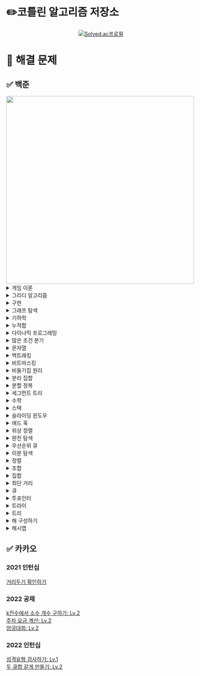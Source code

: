 # ✏️코틀린 알고리즘 저장소
[<div align=center>![Solved.ac프로필](http://mazassumnida.wtf/api/v2/generate_badge?boj=emforhs246)](https://solved.ac/emforhs246)</div>


# 📖 해결 문제
## ✅ 백준
<img src="https://user-images.githubusercontent.com/39405316/194695477-aab47732-394f-458b-8c72-ad444d094a29.png" width=500>

<details>
<summary>게임 이론</summary>
<div markdown="1">

[9659 돌 게임 5: 실버3](https://www.acmicpc.net/problem/9659)  

</div>
</details>

<details>
<summary>그리디 알고리즘</summary>
<div markdown="1">

[1041 주사위: 골드5](https://www.acmicpc.net/problem/1041)  
[1092 배: 골드5](https://www.acmicpc.net/problem/1092)  
[1135 뉴스 전하기: 골드2](https://www.acmicpc.net/problem/1135)  
[1263 시간 관리: 골드5](https://www.acmicpc.net/problem/1263)  
[1339 단어 수학: 골드4](https://www.acmicpc.net/problem/1339)  
[1448 삼각형 만들기: 실버3](https://www.acmicpc.net/problem/1448)  
[1455 뒤집기 II: 실버1](https://www.acmicpc.net/problem/1455)  
[1461 도서관: 골드5](https://www.acmicpc.net/problem/1461)  
[1541 잃어버린 괄호: 실버2](https://www.acmicpc.net/problem/1541)  
[1744 수 묶기: 골드4](https://www.acmicpc.net/problem/1744)  
[1783 병든나이트: 실버3](https://www.acmicpc.net/problem/1783)  
[1900 레슬러: 실버2](https://www.acmicpc.net/problem/1900)  
[1911 흙길 보수하기: 골드5](https://www.acmicpc.net/problem/1911)  
[1946 신입 사원: 실버1](https://www.acmicpc.net/problem/1946)  
[2140 지뢰찾기: 골드4](https://www.acmicpc.net/problem/2140)  
[2141 우체국: 골드4](https://www.acmicpc.net/problem/2141)  
[2212 센서: 골드5](https://www.acmicpc.net/problem/2212)  
[2232 지뢰: 실버2](https://www.acmicpc.net/problem/2232)  
[2258 정육점: 골드4](https://www.acmicpc.net/problem/2258)  
[2262 토너먼트 만들기: 골드4](https://www.acmicpc.net/problem/2262)  
[2374 같은 수 만들기: 골드4](https://www.acmicpc.net/problem/2374)  
[2405 세 수, 두 M: 골드4](https://www.acmicpc.net/problem/2405)  
[2697 다음수 구하기: 실버2](https://www.acmicpc.net/problem/2697)  
[2831 댄스 파티: 골드4](https://www.acmicpc.net/problem/2831)  
[2872 우리집엔 도서관이 있어: 실버2](https://www.acmicpc.net/problem/2872)  
[2885 초콜릿 식사: 실버2](https://www.acmicpc.net/problem/2885)  
[3088 화분 부수기: 실버3](https://www.acmicpc.net/problem/3088)  
[3216 다운로드: 실버2](https://www.acmicpc.net/problem/3216)  
[4055 파티가 좋아 파티가 좋아: 골드5](https://www.acmicpc.net/problem/4055)  
[5002 도어맨: 실버2](https://www.acmicpc.net/problem/5002)  
[5545 최고의 피자: 실버3](https://www.acmicpc.net/problem/5545)  
[5911 선물: 실버3](https://www.acmicpc.net/problem/5911)  
[10330 비트 문자열 재배열하기: 골드5](https://www.acmicpc.net/problem/10330)  
[11501 주식: 실버2](https://www.acmicpc.net/problem/11501)  
[11509 풍선 맞추기: 골드5](https://www.acmicpc.net/problem/11509)  
[11918 정전: 골드4](https://www.acmicpc.net/problem/11918)  
[12845 모두의 마블: 실버3](https://www.acmicpc.net/problem/12845)  
[12931 두 배 더하기: 골드5](https://www.acmicpc.net/problem/12931)  
[12934 턴 게임: 골드5](https://www.acmicpc.net/problem/12934)  
[12970 AB: 골드4](https://www.acmicpc.net/problem/12970)  
[14247 나무 자르기: 실버2 ⚠️](https://www.acmicpc.net/problem/14247)  
[15553 난로: 골드5](https://www.acmicpc.net/problem/15553)  
[15729 방탈출: 실버2](https://www.acmicpc.net/problem/15729)  
[15889 호 안에 수류탄이야!!: 실버3](https://www.acmicpc.net/problem/15889)  
[15904 UCPC는 무엇의 약자일까?](https://www.acmicpc.net/problem/15904)
[16206 롤케이크: 실버1](https://www.acmicpc.net/problem/16206)  
[16678 모독: 골드5](https://www.acmicpc.net/problem/16678)  
[17262 팬덤이 넘쳐흘러: 실버4](https://www.acmicpc.net/problem/17262)  
[17451 평행 우주: 실버3](https://www.acmicpc.net/problem/17451)  
[17828 문자열 화폐: 골드5](https://www.acmicpc.net/problem/17828)  
[19582 200년간 폐관수련했더니 PS 최강자가 된 건에 대하여: 골드3](https://www.acmicpc.net/problem/19582)  
[20300 서강근육맨: 실버3](https://www.acmicpc.net/problem/20300)  
[20310 타노스: 실버3](https://www.acmicpc.net/problem/20310)  
[20311 화학 실험: 골드5](https://www.acmicpc.net/problem/20311)  
[20365 블로그2: 실버3](https://www.acmicpc.net/problem/20365)  
[20928 걷는 건 귀찮아: 골드4](https://www.acmicpc.net/problem/20928)  
[21600 계단: 실버1](https://www.acmicpc.net/problem/21600)  
[22981 휴먼 파이프라인: 골드5](https://www.acmicpc.net/problem/22981)  
[23254 나는 기말고사형 인간이야: 골드5](https://www.acmicpc.net/problem/23254)  
[23322 초콜릿 뺏어 먹기: 실버2](https://www.acmicpc.net/problem/23322)  
[23559 밥: 골드5](https://www.acmicpc.net/problem/23559)  
[23758 중앙값 제거: 실버1](https://www.acmicpc.net/problem/23758)  
[24023 아기 홍윤: 골드5](https://www.acmicpc.net/problem/24023)  
[24524 아름다운 문자열: 골드5](https://www.acmicpc.net/problem/24524)  
[24938 키트 분배하기: 실버2](https://www.acmicpc.net/problem/24938)  
[25045 비즈마켓: 실버3](https://www.acmicpc.net/problem/25045)  
[25381 ABBC: 골드4](https://www.acmicpc.net/problem/25381)  
[25632 소수 부르기 게임: 실버3](https://www.acmicpc.net/problem/25632)  
[25945 컨테이너 재배치: 실버3](https://www.acmicpc.net/problem/25945)  
[26075 곰곰아 선 넘지마: 골드4](https://www.acmicpc.net/problem/26075)  
[26215 눈 치우기: 실버3](https://www.acmicpc.net/problem/26215)  
[26648 물정수열: 실버1](https://www.acmicpc.net/problem/26648)  
[27277 장기자랑: 실버1](https://www.acmicpc.net/problem/27277)  
[27446 랩실에서 잘 자요: 실버3](https://www.acmicpc.net/problem/27446)  
[27740 시프트 연산: 골드4](https://www.acmicpc.net/problem/27740)  
[28015 영역 색칠: 실버2](https://www.acmicpc.net/problem/28015)  
[28324 스케이트 연습: 실버4](https://www.acmicpc.net/problem/28324)  
[30646 최대 합 순서쌍의 개수: 골드5](https://www.acmicpc.net/problem/30646)  
[30701 돌아온 똥게임: 실버3](https://www.acmicpc.net/problem/30701)  
[30825 건공펀치 등차수열: 실버1](https://www.acmicpc.net/problem/30825)  
[31235 올라올라: 골드4](https://www.acmicpc.net/problem/31235)  
[31589 포도주 시음: 실버3](https://www.acmicpc.net/problem/31589)  
[31673 특별한 학생회장 교체: 실버3](https://www.acmicpc.net/problem/31673)  
[32186 역시 내 이세계 수열은 잘못됐다: 실버3](https://www.acmicpc.net/problem/32186)  

</div>
</details>

<details>
<summary>구현</summary>
<div markdown="1">

[1091 카드 섞기: 골드4](https://www.acmicpc.net/problem/1091)  
[1138 한 줄로 서기: 실버2](https://www.acmicpc.net/problem/1138)  
[1148 단어 만들기: 골드5](https://www.acmicpc.net/problem/1148)  
[1411 비슷한 단어: 실버2](https://www.acmicpc.net/problem/1411)  
[1972 놀라운 문자열: 실버3](https://www.acmicpc.net/problem/1972)  
[2115 갤러리: 골드5](https://www.acmicpc.net/problem/2115)  
[2371 파일 구별하기: 실버3](https://www.acmicpc.net/problem/2371)  
[2573 빙산: 골드4](https://www.acmicpc.net/problem/2573)  
[2638 치즈: 골드3](https://www.acmicpc.net/problem/2638)  
[2811 상범이의 우울: 실버3](https://www.acmicpc.net/problem/2811)  
[3098 소셜네트워크: 실버1](https://www.acmicpc.net/problem/3098)  
[3961 터치스크린 키보드: 실버2](https://www.acmicpc.net/problem/3961)  
[4179 불!: 골드4](https://www.acmicpc.net/problem/4179)  
[4881 자리수의 제곱: 실버4](https://www.acmicpc.net/problem/4881)  
[4929 수열 걷기: 실버2](https://www.acmicpc.net/problem/4929)  
[5212 지구 온난화: 실버2](https://www.acmicpc.net/problem/5212)  
[11637 인기 투표: 실버5](https://www.acmicpc.net/problem/11637)  
[13022 늑대와 올바른 단어: 실버2](https://www.acmicpc.net/problem/13022)  
[13335 트럭: 실버1](https://www.acmicpc.net/problem/13335)  
[14503 로봇 청소기: 골드5](https://www.acmicpc.net/problem/14503)  
[15683 감시: 골드4](https://www.acmicpc.net/problem/15683)  
[16569 화산쇄설류: 골드4](https://www.acmicpc.net/problem/16569)  
[16926 배열 돌리기 1: 실버1](https://www.acmicpc.net/problem/16926)  
[17140 이차원 배열과 연산: 골드4](https://www.acmicpc.net/problem/17140)  
[17144 미세먼지 안녕!: 골드4](https://www.acmicpc.net/problem/17144)  
[17479 정식당: 실버3](https://www.acmicpc.net/problem/17479)  
[20006 랭킹전 대기열: 실버2](https://www.acmicpc.net/problem/20006)  
[20056 마법사 상어와 파이어볼: 골드4](https://www.acmicpc.net/problem/20056)  
[20165 인내의 도미노 장인 호석: 골드5](https://www.acmicpc.net/problem/20165)  
[20207 달력: 골드5](https://www.acmicpc.net/problem/20207)  
[21608 상어 초등학교: 골드5](https://www.acmicpc.net/problem/21608)  
[22858 원상 복구 (small): 실버3](https://www.acmicpc.net/problem/22858)  
[26597 이 사람 왜 이렇게 1122를 좋아함?: 실버2](https://www.acmicpc.net/problem/26597)  
[28298 더 흔한 타일 색칠 문제: 실버3](https://www.acmicpc.net/problem/28298)  
[29714 브실이의 구슬 아이스크림: 실버2](https://www.acmicpc.net/problem/29714)  
[30023 전구 상태 바꾸기: 골드5](https://www.acmicpc.net/problem/30023)  
[31747 점호: 실버4](https://www.acmicpc.net/problem/31747)  
[31869 선배님 밥 사주세요!: 실버3](https://www.acmicpc.net/problem/31869)  

</div>
</details>

<details>
<summary>그래프 탐색</summary>
<div markdown="1">

[1012 유기농 배추: 실버2](https://www.acmicpc.net/problem/1012)  
[1240 노드사이의 거리: 골드5](https://www.acmicpc.net/problem/1240)  
[1245 농장 관리: 골드5](https://www.acmicpc.net/problem/1245)  
[1261 알고스팟: 골드4](https://www.acmicpc.net/problem/1261)  
[1325 효율적인 해킹: 실버1](https://www.acmicpc.net/problem/1325)  
[1326 폴짝폴짝: 실버2](https://www.acmicpc.net/problem/1326)  
[1430 공격: 골드4](https://www.acmicpc.net/problem/1430)  
[1600 말이 되고픈 연숭이: 골드3](https://www.acmicpc.net/problem/1600)  
[1686 복날: 골드4](https://www.acmicpc.net/problem/1686)  
[1726 로봇: 골드3](https://www.acmicpc.net/problem/1726)  
[1953 팀배분: 골드4](https://www.acmicpc.net/problem/1953)  
[1967 트리의 지름: 골드4](https://www.acmicpc.net/problem/1967)  
[1987 알파벳: 골드4(DFS)](https://www.acmicpc.net/problem/1987)  
[2206 벽 부수고 이동하기: 골드3](https://www.acmicpc.net/problem/2206)  
[2251 물통: 골드5](https://www.acmicpc.net/problem/2251)  
[2253 점프: 골드4](https://www.acmicpc.net/problem/2253)  
[2310 어드벤처 게임: 골드4](https://www.acmicpc.net/problem/2310)  
[2412 암벽 등반: 골드4](https://www.acmicpc.net/problem/2412)  
[2458 키 순서: 골드4](https://www.acmicpc.net/problem/2458)  
[2665 미로만들기: 골드4](https://www.acmicpc.net/problem/2665)  
[2668 숫자고르기: 골드5](https://www.acmicpc.net/problem/2668)  
[3055 탈출: 골드4](https://www.acmicpc.net/problem/3055)  
[3182 한동이는 공부가 하기 싫어!: 실버3](https://www.acmicpc.net/problem/3182)  
[4963 섬의 개수: 실버2](https://www.acmicpc.net/problem/4963)  
[5107 마니또: 실버1](https://www.acmicpc.net/problem/5107)  
[6087 레이저 통신: 골드3](https://www.acmicpc.net/problem/6087)  
[6118 숨바꼭질: 실버1](https://www.acmicpc.net/problem/6118)  
[6146 신아를 만나러: 실버1](https://www.acmicpc.net/problem/6146)  
[6593 상범 빌딩: 골드5](https://www.acmicpc.net/problem/6593)  
[7576 토마토: 골드5](https://www.acmicpc.net/problem/7576)  
[9466 텀 프로젝트: 골드3](https://www.acmicpc.net/problem/9466)  
[10026 적록색약: 골드5](https://www.acmicpc.net/problem/10026)  
[11266 단절점: 플래티넘4](https://www.acmicpc.net/problem/11266)  
[11400 단절선: 플래티넘4](https://www.acmicpc.net/problem/11400)  
[12784 인하니카 공화국: 골드3](https://www.acmicpc.net/problem/12784)  
[12887 경로 게임: 골드5](https://www.acmicpc.net/problem/12887)  
[13903 출근: 실버1]( https://www.acmicpc.net/problem/13903)  
[13913 숨바꼭질 4: 골드4](https://www.acmicpc.net/problem/13913)  
[14217 그래프 탐색: 골드5](https://www.acmicpc.net/problem/14217)  
[14218 그래프 탐색2: 실버1](https://www.acmicpc.net/problem/14218)  
[14226 이모티콘: 골드4](https://www.acmicpc.net/problem/14226)  
[14267 회사 문화 1: 골드4](https://www.acmicpc.net/problem/14267)  
[14395 4연산: 골드5](https://www.acmicpc.net/problem/14395)  
[14550 마리오 파티: 골드5](https://www.acmicpc.net/problem/14550)  
[14940 쉬운 최단거리: 실버1](https://www.acmicpc.net/problem/14940)  
[15558 점프 게임: 골드5](https://www.acmicpc.net/problem/15558)  
[16509 장군: 골드5](https://www.acmicpc.net/problem/16509)  
[16197 두 동전: 골드4](https://www.acmicpc.net/problem/16197)  
[16397 탈출: 골드4](https://www.acmicpc.net/problem/16397)  
[16469 소년 점프: 골드4](https://www.acmicpc.net/problem/16469)  
[16568 엔비스카의 영혼: 실버1](https://www.acmicpc.net/problem/16568)  
[16928 뱀과 사다리 게임: 골드5](https://www.acmicpc.net/problem/16928)  
[17129 윌리암슨수액빨이딱따구리가 정보섬에 올라온 이유: 실버1](https://www.acmicpc.net/problem/17129)  
[17141 연구소 2: 골드4](https://www.acmicpc.net/problem/17141)  
[17204 죽음의 게임: 실버3](https://www.acmicpc.net/problem/17204)  
[17391 무한부스터: 실버1](https://www.acmicpc.net/problem/17391)  
[17836 공주님을 구해라!: 골드5](https://www.acmicpc.net/problem/17836)  
[18232 텔레포트 정거장: 실버2](https://www.acmicpc.net/problem/18232)  
[19538 루머: 골드4](https://www.acmicpc.net/problem/19538)  
[19952 인성 문제 있어??: 골드4](https://www.acmicpc.net/problem/19952)  
[20168 골목 대장 호석 - 기능성: 골드5](https://www.acmicpc.net/problem/20168)  
[21316 스피카: 실버3](https://www.acmicpc.net/problem/21316)  
[21735 눈덩이 굴리기: 실버3](https://www.acmicpc.net/problem/21735)  
[21937 작업: 실버1](https://www.acmicpc.net/problem/21937)  
[22353 항체 인식: 골드5](https://www.acmicpc.net/problem/22352)  
[23085 판치기: 골드4](https://www.acmicpc.net/problem/23085)  
[23835 어떤 우유의 배달목록 (Easy): 골드4](https://www.acmicpc.net/problem/23835)  
[24446 알고리즘 수업 - 너비 우선 탐색 3](https://www.acmicpc.net/problem/24446)  
[24447 알고리즘 수업 - 너비 우선 탐색 4](https://www.acmicpc.net/problem/24447)  
[24463 미로: 골드4](https://www.acmicpc.net/problem/24463)  
[24481 알고리즘 수업 - 깊이 우선 탐색 3](https://www.acmicpc.net/problem/24481)  
[24482 알고리즘 수업 - 깊이 우선 탐색 4](https://www.acmicpc.net/problem/24482)  
[24483 알고리즘 수업 - 깊이 우선 탐색 5](https://www.acmicpc.net/problem/24483)  
[25416 빠른 숫자 탐색: 실버2](https://www.acmicpc.net/problem/25416)  
[25512 트리를 간단하게 색칠하는 최소 비용: 실버1](https://www.acmicpc.net/problem/25512)  
[25513 빠른 오름차순 숫자  탐색: 골드5](https://www.acmicpc.net/problem/25513)  
[25601 자바의 형변환: 실버1](https://www.acmicpc.net/problem/25601)  
[27211 도넛 행성: 골드5](https://www.acmicpc.net/problem/27211)  
[27737 버섯 농장: 실버1](https://www.acmicpc.net/problem/27737)  
[27971 강아지는 많을수록 좋다: 실버1](https://www.acmicpc.net/problem/27971)  
[28256 초콜릿 보관함: 실버2](https://www.acmicpc.net/problem/28256)  
[28423 게임: 골드4](https://www.acmicpc.net/problem/28423)  
[31575 도시와 비트코인: 실버3](https://www.acmicpc.net/problem/31575)  

</div>
</details>

<details>
<summary>기하학</summary>
<div markdown="1">

[1027 고층 건물: 골드4](https://www.acmicpc.net/problem/1027)  
[1709 타일 위의 원: 실버2](https://www.acmicpc.net/problem/1709)  
[3495 아스키 도형: 실버1](https://www.acmicpc.net/problem/3495)  
[15916 가희는 그래플러야!!: 실버1](https://www.acmicpc.net/problem/15916)  
[17371 이사: 골드1](https://www.acmicpc.net/problem/17371)  
[17843 시계: 실버5](https://www.acmicpc.net/problem/17843)  

</div>
</details>

<details>
<summary>누적합</summary>
<div markdown="1">

[2015 수들의 합 4: 골드4](https://www.acmicpc.net/problem/2015)  
[2313 보석 구매하기: 골드5](https://www.acmicpc.net/problem/2313)  
[5874 소를 찾아라: 실버3](https://www.acmicpc.net/problem/5874)  
[6884 소수 부분 수열: 실버2](https://www.acmicpc.net/problem/6884)  
[7348 테이블 옮기기: 실버2](https://www.acmicpc.net/problem/7348)  
[10025 게으른 백곰: 실버3](https://www.acmicpc.net/problem/10025)  
[12841 정보대 등산: 실버2](https://www.acmicpc.net/problem/12841)  
[12847 꿀 아르바이트: 실버3](https://www.acmicpc.net/problem/12847)  
[14465 소가 길을 건너간 이유 5: 실버2](https://www.acmicpc.net/problem/14465)  
[17390 이건 꼭 풀어야 해!: 실버3](https://www.acmicpc.net/problem/17390)  
[18866 젊은 날의 생이여: 골드4](https://www.acmicpc.net/problem/18866)  
[19951 태상이의 훈련소 생활: 골드5](https://www.acmicpc.net/problem/19951)  
[20002 사과나무: 골드5](https://www.acmicpc.net/problem/20002)  
[20159 동작 그만. 밑장 빼기냐?: 골드4](https://www.acmicpc.net/problem/20159)  
[20438 출석체크: 실버2](https://www.acmicpc.net/problem/20438)  
[21758 꿀 따기: 골드5](https://www.acmicpc.net/problem/21758)  
[25682 체스판 다시 칠하기: 골드5](https://www.acmicpc.net/problem/25682)  
[25708 만남의 광장: 실버1](https://www.acmicpc.net/problem/25708)  
[25947 선물할인: 실버1](https://www.acmicpc.net/problem/25947)  
[27210 신을 모시는 사당: 골드5](https://www.acmicpc.net/problem/27210)  
[27496 발머의 피크 이론: 실버3](https://www.acmicpc.net/problem/27496)  
[28070 유니의 편지 쓰기: 골드5](https://www.acmicpc.net/problem/28070)  
[28449 누가 이길까: 골드5](https://www.acmicpc.net/problem/28449)  
[29718 줄줄이 박수: 실버3](https://www.acmicpc.net/problem/29718)  
[32173 새치기: 실버3](https://www.acmicpc.net/problem/32173)  

</div>
</details>

<details>
<summary>다이나믹 프로그래밍</summary>
<div markdown="1">

[1106 호텔: 골드5](https://www.acmicpc.net/problem/1106)  
[1229 육각수: 골드4](https://www.acmicpc.net/problem/1229)  
[1309 동물원: 실버1](https://www.acmicpc.net/problem/1309)  
[1344 축구: 골드4](https://www.acmicpc.net/problem/1344)  
[1495 기타리스트: 실버1](https://www.acmicpc.net/problem/1495)  
[1535 안녕: 실버2](https://www.acmicpc.net/problem/1535)  
[1577 도로의 개수: 골드5](https://www.acmicpc.net/problem/1577)  
[1633 최고의 팀 만들기: 골드4](https://www.acmicpc.net/problem/1633)  
[1679 숫자놀이: 실버1](https://www.acmicpc.net/problem/1679)  
[1699 제곱수의 합: 실버2](https://www.acmicpc.net/problem/1699)
[1720 타일 코드: 골드4](https://www.acmicpc.net/problem/1720)  
[1757 달려달려: 골드4](https://www.acmicpc.net/problem/1757)  
[1788 피보나치 수의 확장: 실버3](https://www.acmicpc.net/problem/1788)  
[1793 타일링: 실버2](https://www.acmicpc.net/problem/1793)  
[1796 신기한 키보드: 골드4](https://www.acmicpc.net/problem/1796)  
[1965 상자넣기: 실버2](https://www.acmicpc.net/problem/1965)  
[2096 내려가기: 골드5](https://www.acmicpc.net/problem/2096)  
[2294 동전 2: 골드5](https://www.acmicpc.net/problem/2294)  
[2302 극장 좌석: 실버1](https://www.acmicpc.net/problem/2302)  
[2411 아이템 먹기: 골드4](https://www.acmicpc.net/problem/2411)  
[2418 단어 격자: 골드5](https://www.acmicpc.net/problem/2418)  
[2533 사회망 서비스(SNS): 골드3](https://www.acmicpc.net/problem/2533)  
[2629 양팔저울: 골드3](https://www.acmicpc.net/problem/2629)  
[2705 팰린드롬 파티션: 실버1](https://www.acmicpc.net/problem/2705)  
[2876 그래픽스 퀴즈: 실버3](https://www.acmicpc.net/problem/2876)  
[3099 도트 매트릭스 프린터: 골드4](https://www.acmicpc.net/problem/3099)  
[4095 최대 정사각형: 골드4](https://www.acmicpc.net/problem/4095)  
[5546 파스타: 골드4](https://www.acmicpc.net/problem/5546)  
[5557 1학년: 골드5](https://www.acmicpc.net/problem/5557)  
[7570 줄 세우기: 골드2](https://www.acmicpc.net/problem/7570)  
[7579 앱: 골드3](https://www.acmicpc.net/problem/7579)  
[9184 신나는 함수 실행: 실버2](https://www.acmicpc.net/problem/9184)  
[9461 파도반 수열: 실버3](https://www.acmicpc.net/problem/9461)  
[9625 BABBA: 실버5](https://www.acmicpc.net/problem/9625)  
[9764 서로 다른 자연수의 합: 골드5](https://www.acmicpc.net/problem/9764)  
[10571 다이아몬드: 실버1](https://www.acmicpc.net/problem/10571)  
[11568 민균이의 계략: 실버2](https://www.acmicpc.net/problem/11568)  
[11909 배열 탈출: 골드5](https://www.acmicpc.net/problem/11909)  
[11985 오렌지 출하: 골드4](https://www.acmicpc.net/problem/11985)  
[12852 1로 만들기 2: 실버1](https://www.acmicpc.net/problem/12852)  
[13302 리조트: 골드4](https://www.acmicpc.net/problem/13302)  
[13910 개업: 골드5](https://www.acmicpc.net/problem/13910)  
[14231 박스 포장: 실버2](https://www.acmicpc.net/problem/14231)  
[14585 사수빈탕: 실버1](https://www.acmicpc.net/problem/14585)  
[14863 서울에서 경산까지: 골드4](https://www.acmicpc.net/problem/14863)  
[14925 목장 건설하기: 골드4](https://www.acmicpc.net/problem/14925)  
[14945 불장난: 골드4](https://www.acmicpc.net/problem/14945)  
[15486 퇴사 2: 골드5](https://www.acmicpc.net/problem/15486)  
[15645 내려가기 2: 실버1](https://www.acmicpc.net/problem/15645)  
[15988 1, 2, 3 더하기 3: 실버2](https://www.acmicpc.net/problem/15988)  
[15990 1, 2, 3 더하기 5: 실버2](https://www.acmicpc.net/problem/15990)  
[15996 군계일학: 실버1](https://www.acmicpc.net/problem/15966)  
[16194 카드 구매하기 2: 실버1](https://www.acmicpc.net/problem/16194)  
[17070 파이프 옮기기 1: 골드5](https://www.acmicpc.net/problem/17070)  
[17175 피보나치는 지겨웡~: 실버3](https://www.acmicpc.net/problem/17175)  
[17218 비밀번호 만들기: 골드5](https://www.acmicpc.net/problem/17218)  
[17243 Almost-K Increasing Subsequence: 골드5](https://www.acmicpc.net/problem/17243)  
[17291 새끼치기: 실버2](https://www.acmicpc.net/problem/17291)  
[17351 3루수는 몰라: 골드4](https://www.acmicpc.net/problem/17351)  
[17485 진우의 달 여행(Large): 골드5](https://www.acmicpc.net/problem/17485)  
[17498 폴짝 게임: 골드5](https://www.acmicpc.net/problem/17498)  
[19621 회의실 배정 2: 실버2](https://www.acmicpc.net/problem/19621)  
[19622 회의실 배정 3: 실버2](https://www.acmicpc.net/problem/19622)  
[20162 간식 파티: 실버2](https://www.acmicpc.net/problem/20162)  
[20167 꿈틀꿈틀 호석 애벌레 - 기능성: 골드5](https://www.acmicpc.net/problem/20167)  
[20951 유아와 곰두리차: 골드5](https://www.acmicpc.net/problem/20951)  
[21555 빛의 돌 옮기기: 실버2](https://www.acmicpc.net/problem/21555)  
[22857 가장 긴 짝수 연속한 부분 수열 (small): 실버2](https://www.acmicpc.net/problem/22857)  
[22968 균형: 골드5](https://www.acmicpc.net/problem/22968)  
[22971 증가하는 부분 수열의 개수: 실버2](https://www.acmicpc.net/problem/22971)  
[23083 꿀벌 승연이: 골드5](https://www.acmicpc.net/problem/23083)  
[24390 또 전자레인지야?: 실버1](https://www.acmicpc.net/problem/24390)  
[25170 명랑한 아리의 외출: 골드5](https://www.acmicpc.net/problem/25170)  
[25343 최장 최장 증가 부분 수열: 골드5](https://www.acmicpc.net/problem/25343)  
[25634 전구 상태 뒤집기: 골드5](https://www.acmicpc.net/problem/25634)  
[25822 2000문제 푼 임스: 실버1](https://www.acmicpc.net/problem/25822)  
[28325 호숫가의 개미굴: 골드5](https://www.acmicpc.net/problem/28325)  
[28360 양동이 게임: 실버1](https://www.acmicpc.net/problem/28360)  
[29704 벼락치기: 골드5](https://www.acmicpc.net/problem/29704)  
[31670 특별한 마법 공격: 실버2](https://www.acmicpc.net/problem/31670)  

</div>
</details>

<details>
<summary>많은 조건 분기</summary>
<div markdown="1">

[23252 블록: 실버2](https://www.acmicpc.net/problem/23252)  

</div>
</details>

<details>
<summary>문자열</summary>
<div markdown="1">

[1334 다음 팰린드롬 수: 골드5](https://www.acmicpc.net/problem/1334)  
[1474 밑 줄: 실버1](https://www.acmicpc.net/problem/1474)  
[1501 영어읽기: 골드5](https://www.acmicpc.net/problem/1501)  
[1512 주기문으로 바꾸기: 골드5](https://www.acmicpc.net/problem/1512)  
[1599 민식어: 골드5](https://www.acmicpc.net/problem/1599)  
[1897 토달기: 골드5](https://www.acmicpc.net/problem/1897)  
[2149 암호 해독: 실버3](https://www.acmicpc.net/problem/2149)  
[2179 비슷한 단어: 골드4](https://www.acmicpc.net/problem/2179)  
[2195 문자열 복사: 골드5](https://www.acmicpc.net/problem/2195)  
[2870 수학숙제: 실버4](https://www.acmicpc.net/problem/2870)  
[3107 IPv6: 골드5](https://www.acmicpc.net/problem/3107)  
[4889 안정적인 문자열: 실버1](https://www.acmicpc.net/problem/4889)  
[5052 전화번호 목록: 골드4](https://www.acmicpc.net/problem/5052)  
[5636 소수 부분 문자열: 실버1](https://www.acmicpc.net/problem/5636)  
[5670 휴대폰 자판: 플래티넘4](https://www.acmicpc.net/problem/5670)  
[6443 애너그램: 골드5](https://www.acmicpc.net/problem/6443)  
[6581 HTML: 골드5](https://www.acmicpc.net/problem/6581)  
[6616 문자열 암호화: 실버3](https://www.acmicpc.net/problem/6616)  
[9241 바이러스 복제: 골드5](https://www.acmicpc.net/problem/9241)  
[9252 LCS 2: 골드4](https://www.acmicpc.net/problem/9252)  
[9519 졸려: 골드5](https://www.acmicpc.net/problem/9519)  
[14369 전화번호 수수께끼 (Small): 골드5](https://www.acmicpc.net/problem/14369)  
[14725 개미굴: 골드3](https://www.acmicpc.net/problem/14725)  
[18917 수열과 쿼리 38: 실버3](https://www.acmicpc.net/problem/18917)  
[23304 아카라카: 실버2](https://www.acmicpc.net/problem/23304)  
[25328 문자열 집합 조합하기: 실버3](https://www.acmicpc.net/problem/25328)  
[30090 백신 개발: 실버1](https://www.acmicpc.net/problem/30090)  
[30446 회문수: 실버2](https://www.acmicpc.net/problem/30446)  
[32298 등차수열을 만들어요: 실버3](https://www.acmicpc.net/problem/32298)  

</div>
</details>

<details>
<summary>백트래킹</summary>
<div markdown="1">

[2661 좋은 수열: 골드4](https://www.acmicpc.net/problem/2661)  

</div>
</details>

<details>
<summary>비트마스킹</summary>
<div markdown="1">

[1052 물병: 골드5](https://www.acmicpc.net/problem/1052)  
[1322 X와 K: 골드4](https://www.acmicpc.net/problem/1322)  
[2877 4와 7: 골드5](https://www.acmicpc.net/problem/2877)  
[4312 3의 제곱: 실버3](https://www.acmicpc.net/problem/4312)  
[12025 장난꾸러기 영훈: 골드5](https://www.acmicpc.net/problem/12025)  
[13701 중복 제거: 골드4](https://www.acmicpc.net/problem/13701)  
[14569 시간표 짜기: 실버2](https://www.acmicpc.net/problem/14569)  
[15787 기차가 어둠을 헤치고 은하수를: 실버2](https://www.acmicpc.net/problem/15787)  
[18119 단어 암기: 골드4](https://www.acmicpc.net/problem/18119)  
[23630 가장 긴 부분 수열 구하기: 실버2](https://www.acmicpc.net/problem/23630)  

</div>
</details>

<details>
<summary>비둘기집 원리</summary>
<div markdown="1">

[5619 세 번째: 실버2](https://www.acmicpc.net/problem/5619)    
[20529 가장 가까운 세 사람의 심리적 거리: 실버1](https://www.acmicpc.net/problem/20529)  
[25758 유전자 조합: 실버1](https://www.acmicpc.net/problem/25758)  

</div>
</details>

<details>
<summary>분리 집합</summary>
<div markdown="1">

[1043 거짓말: 골드4](https://www.acmicpc.net/problem/1043)  
[1197 최소 스패닝 트리: 골드4](https://www.acmicpc.net/problem/1197)  
[1647 도시 분할 계획: 골드4](https://www.acmicpc.net/problem/1647)  
[1774 우주신과의 교감: 골드3](https://www.acmicpc.net/problem/1774)  
[6497 전력난: 골드4](https://www.acmicpc.net/problem/6497)  
[7511 소셜 네트워킹 어플리케이션: 골드5](https://www.acmicpc.net/problem/7511)  
[15809 전국시대: 골드4](https://www.acmicpc.net/problem/15809)  
[16957 체스판 위의 공: 골드4](https://www.acmicpc.net/problem/16957)  
[17352 여러분의 다리가 되어 드리겠습니다!: 골드5](https://www.acmicpc.net/problem/17352)  
[18769 그리드 네트워크: 골드4](https://www.acmicpc.net/problem/18769)  
[20040 사이클 게임: 골드4](https://www.acmicpc.net/problem/20040)  
[20955 민서의 응급 수술: 골드4](https://www.acmicpc.net/problem/20955)  
[24542 튜터;튜티 관계의 수: 실버1](https://www.acmicpc.net/problem/24542)  

</div>
</details>

<details>
<summary>분할 정복</summary>
<div markdown="1">

[1074 Z: 실버1](https://www.acmicpc.net/problem/1074)  
[1992 쿼드트리: 실버1](https://www.acmicpc.net/problem/1992)  
[4779 칸토어 집합: 실버3](https://www.acmicpc.net/problem/4779)  
[5904 Moo 게임: 골드5](https://www.acmicpc.net/problem/5904)  
[16974 레벨 햄버거: 실버1](https://www.acmicpc.net/problem/16974)  
[24460 특별상이라도 받고 싶어: 실버3](https://www.acmicpc.net/problem/24460)  

</div>
</details>

<details>
<summary>세그먼트 트리</summary>
<div markdown="1">

[5676 음주 코딩: 골드1](https://www.acmicpc.net/problem/5676)  
[12837 가계부 (Hard)](https://www.acmicpc.net/problem/12837)  
[14428 수열과 쿼리 16: 골드1](https://www.acmicpc.net/problem/14428)  
[18436 수열과 쿼리 37: 골드1](https://www.acmicpc.net/problem/18436)  

</div>
</details>

<details>
<summary>수학</summary>
<div markdown="1">

[1016: 제곱 ㄴㄴ 수: 골드1](https://www.acmicpc.net/problem/1016)  
[1188 음식평론가: 골드5](https://www.acmicpc.net/problem/1188)  
[1241 머리 톡톡: 골드5](https://www.acmicpc.net/problem/1241)  
[1364 울타리 치기: 골드4](https://www.acmicpc.net/problem/1364)  
[1407 2로 몇 번 나누어질까: 골드4](https://www.acmicpc.net/problem/1407)  
[1424 새 앨범: 골드5](https://www.acmicpc.net/problem/1424)  
[1565 수학: 골드4](https://www.acmicpc.net/problem/1565)  
[1614 영식이의 손가락: 실버3](https://www.acmicpc.net/problem/1614)  
[1790 수 이어 쓰기 2: 골드5](https://www.acmicpc.net/problem/1790)  
[1951 활자: 실버3](https://www.acmicpc.net/problem/1951)  
[2023 신기한 소수: 골드5](https://www.acmicpc.net/problem/2023)  
[2312 수 복원하기: 실버3](https://www.acmicpc.net/problem/2312)  
[2485 가로수: 실버4](https://www.acmicpc.net/problem/2485)  
[2487 섞기 수열: 골드4](https://www.acmicpc.net/problem/2487)  
[2725 보이는 점의 개수: 실버2](https://www.acmicpc.net/problem/2725)  
[3474 교수가 된 현우: 실버3](https://www.acmicpc.net/problem/3474)  
[6571 피보나치 수의 개수: 실버3](https://www.acmicpc.net/problem/6571)  
[6591 이항 쇼다운: 실버3](https://www.acmicpc.net/problem/6591)  
[9421 소수상근수: 실버1](https://www.acmicpc.net/problem/9421)  
[10407 2 타워: 실버3](https://www.acmicpc.net/problem/10407)  
[10434 행복한 소수: 실버2](https://www.acmicpc.net/problem/10434)  
[11947 이런 반전이: 실버3](https://www.acmicpc.net/problem/11947)  
[12910 사탕 나눠주기: 실버3](https://www.acmicpc.net/problem/12910)  
[12993 이동3: 실버2](https://www.acmicpc.net/problem/12993)  
[14232 보석 도둑: 실버1](https://www.acmicpc.net/problem/14232)  
[14607 피자 (Large): 실버3](https://www.acmicpc.net/problem/14607)  
[15319 동혁이의 생일선물: 골드5](https://www.acmicpc.net/problem/15319)  
[15979 스승님 찾기: 실버2](https://www.acmicpc.net/problem/15979)  
[16464 가주아: 실버2](https://www.acmicpc.net/problem/16464)  
[16502 그녀를 찾아서: 실버3](https://www.acmicpc.net/problem/16502)  
[17087 숨바꼭질 6: 실버2](https://www.acmicpc.net/problem/17087)  
[17253 삼삼한 수 2: 실버3](https://www.acmicpc.net/problem/17253)  
[17425 약수의 합: 골드4](https://www.acmicpc.net/problem/17425)  
[17427 약수의 합2: 실버2](https://www.acmicpc.net/problem/17427)  
[18233 러버덕을 사랑하는 모임: 골드5](https://www.acmicpc.net/problem/18233)  
[18291 비요뜨의 징검다리 건너기: 골드5](https://www.acmicpc.net/problem/18291)  
[21980 비슷한 번호판: 실버2](https://www.acmicpc.net/problem/21980)  
[24516 잘 알려진 수열 구하기: 실버3](https://www.acmicpc.net/problem/24516)  
[25180 썸 팰린드롬: 실버3](https://www.acmicpc.net/problem/25180)  
[25487 단순한 문제 (Large): 실버3](https://www.acmicpc.net/problem/25487)  
[25562 차의 개수: 실버3](https://www.acmicpc.net/problem/25562)  
[26090 완전한 수열: 실버2](https://www.acmicpc.net/problem/26090)  
[26646 알프스 케이블카: 실버2](https://www.acmicpc.net/problem/26646)  
[27278 영내순환버스: 실버1](https://www.acmicpc.net/problem/27278)  
[27965 N결수: 실버3](https://www.acmicpc.net/problem/27965)  
[28138 재밌는 나머지 연산: 실버3](https://www.acmicpc.net/problem/28138)  
[30405 박물관 견학: 골드5](https://www.acmicpc.net/problem/30405)  
[31926 밤양갱: 실버1](https://www.acmicpc.net/problem/31926)  

</div>
</details>

<details>
<summary>스택</summary>
<div markdown="1">

[1406 에디터: 실버2](https://www.acmicpc.net/problem/1406)  
[1622 압축: 골드5](https://www.acmicpc.net/problem/1662)  
[2257 화학식량: 실버2](https://www.acmicpc.net/problem/2257)  
[2504 괄호의 값: 실버1](https://www.acmicpc.net/problem/2504)  
[2812 크게 만들기: 골드3](https://www.acmicpc.net/problem/2812)  
[2841 외계인의 기타 연주: 실버1](https://www.acmicpc.net/problem/2841)  
[5397 키로거: 실버2](https://www.acmicpc.net/problem/5397)  
[6198 옥상 정원 꾸미기: 골드5](https://www.acmicpc.net/problem/6198)  
[9935 문자열 폭발: 골드4](https://www.acmicpc.net/problem/9935)  
[10773 제로: 실버4](https://www.acmicpc.net/problem/10773)  
[15815 천재 수학자 성필: 실버3](https://www.acmicpc.net/problem/15815)  
[17178 줄서기: 골드5](https://www.acmicpc.net/problem/17178)  
[17298 오큰수: 골드4](https://www.acmicpc.net/problem/17298)  
[17952 과제는 끝나지 않아!](https://www.acmicpc.net/problem/17952)  
[24523 내 뒤에 나와 다른 수: 실버2](https://www.acmicpc.net/problem/24523)  
[25556 포스택: 골드5](https://www.acmicpc.net/problem/25556)  
[25956 목차 세기: 실버1](https://www.acmicpc.net/problem/25956)  
[30892 상어 키우기: 실버1](https://www.acmicpc.net/problem/30892)  

</div>
</details>

<details>
<summary>슬라이딩 윈도우</summary>
<div markdown="1">

[1522 문자열 교환: 실버1](https://www.acmicpc.net/problem/1522)  
[11003 최솟값 찾기: 플래티넘5](https://www.acmicpc.net/problem/11003)  
[13422 도둑: 골드4](https://www.acmicpc.net/problem/13422)  
[15961 회전 초밥: 골드4](https://www.acmicpc.net/problem/15961)  
[20437 문자열 게임 2: 골드5](https://www.acmicpc.net/problem/20437)  
[25603 짱해커 이동식: 골드5](https://www.acmicpc.net/problem/25603)  

</div>
</details>

<details>
<summary>애드 혹</summary>
<div markdown="1">

[1570 오세준: 골드4](https://www.acmicpc.net/problem/1570)  
[12947 트리 만들기: 골드4](https://www.acmicpc.net/problem/12947)  
[12968 방문: 실버2](https://www.acmicpc.net/problem/12968)  
[21605 아름다운 수열: 실버1](https://www.acmicpc.net/problem/21605)  
[26085 효구와 호규 (Easy): 실버1](https://www.acmicpc.net/problem/26085)  
[27468 2배 또는 0.5배: 골드5](https://www.acmicpc.net/problem/27468)  
[28359 수열의 가치: 골드5](https://www.acmicpc.net/problem/28359)  
[30021 순열 선물하기: 실버2](https://www.acmicpc.net/problem/30021)  
[31409 착신 전환 소동: 실버3](https://www.acmicpc.net/problem/31409)  
[31834 미로 탈출: 실버2](https://www.acmicpc.net/problem/31834)  

</div>
</details>

<details>
<summary>위상 정렬</summary>
<div markdown="1">

[1516 게임 개발: 골드3](https://www.acmicpc.net/problem/1516)  
[2056 작업: 골드4](https://www.acmicpc.net/problem/2056)  
[2252 줄 세우기: 골드3](https://www.acmicpc.net/problem/2252)  
[2529 부등호: 실버1](https://www.acmicpc.net/problem/2529)  
[14567 선수과목: 골드5](https://www.acmicpc.net/problem/14567)  

</div>
</details>

<details>
<summary>완전 탐색</summary>
<div markdown="1">

[1025 제곱수 찾기: 골드5](https://www.acmicpc.net/problem/1025)  
[1034 램프: 골드4](https://www.acmicpc.net/problem/1034)  
[1038 감소하는 수: 골드5](https://www.acmicpc.net/problem/1038)  
[1062 가르침: 골드4](https://www.acmicpc.net/problem/1062)  
[1174 줄어드는 수: 골드5](https://www.acmicpc.net/problem/1174)  
[1195 킥다운: 골드5](https://www.acmicpc.net/problem/1195)  
[1342 행운의 문자열: 실버1](https://www.acmicpc.net/problem/1342)  
[1405 미친 로봇: 골드4](https://www.acmicpc.net/problem/1405)  
[1421 나무꾼 이다솜: 실버1](https://www.acmicpc.net/problem/1421)  
[1503 세 수 고르기: 실버2](https://www.acmicpc.net/problem/1503)  
[1711 직각삼각형: 골드5](https://www.acmicpc.net/problem/1711)  
[1747 소수&팰린드롬: 실버1](https://www.acmicpc.net/problem/1747)  
[1821 수들의 합 6: 실버1](https://www.acmicpc.net/problem/1821)  
[1941 소문난 칠공주: 골드3](https://www.acmicpc.net/problem/1941)  
[2190 점 고르기2: 골드4](https://www.acmicpc.net/problem/2190)  
[2210 숫자판 점프: 실버2](https://www.acmicpc.net/problem/2210)  
[2239 스도쿠: 골드4](https://www.acmicpc.net/problem/14719)  
[2531 회전 초밥: 실버1](https://www.acmicpc.net/problem/2531)  
[2548 대표 자연수: 실버3](https://www.acmicpc.net/problem/2548)  
[2599 짝 정하기: 실버3](https://www.acmicpc.net/problem/2599)  
[2922 즐거운 단어: 골드5](https://www.acmicpc.net/problem/2922)  
[2992 크면서 작은 수: 실버3](https://www.acmicpc.net/problem/2992)  
[3085 사탕 게임: 실버3](https://www.acmicpc.net/problem/3085)  
[3671 산업 스파이의 편지: 골드4](https://www.acmicpc.net/problem/3671)  
[3684 어려운 문제: 실버3](https://www.acmicpc.net/problem/3684)  
[3980 선발 명단: 골드5](https://www.acmicpc.net/problem/3980)  
[6987 월드컵: 골드4](https://www.acmicpc.net/problem/6987)  
[7696 반복하지 않는 수: 실버3](https://www.acmicpc.net/problem/7696)  
[8901 화학 제품: 골드5](https://www.acmicpc.net/problem/8901)  
[8973 수학 공책: 골드5](https://www.acmicpc.net/problem/8973)  
[9335 소셜 광고: 실버2](https://www.acmicpc.net/problem/9335)  
[9518 로마 카톨릭 미사: 실버2](https://www.acmicpc.net/problem/9518)  
[9742 순열: 실버3](https://www.acmicpc.net/problem/9742)  
[9763 마을의 친밀도: 골드5](https://www.acmicpc.net/problem/9763)  
[10472 십자뒤집기: 실버1](https://www.acmicpc.net/problem/10472)  
[10655 마라톤 1: 실버3](https://www.acmicpc.net/problem/10655)  
[10881 프로도의 선물 포장: 골드4](https://www.acmicpc.net/problem/10881)  
[11578 팀원 모집: 골드5](https://www.acmicpc.net/problem/11578)  
[11747 수열: 실버3](https://www.acmicpc.net/problem/11747)  
[12101 1, 2, 3 더하기 2: 실버1](https://www.acmicpc.net/problem/12101)  
[12842 튀김 소보루: 실버1](https://www.acmicpc.net/problem/12842)  
[12919 A와 B 2: 골드5](https://www.acmicpc.net/problem/12919)  
[14225 부분수열의 합: 실버1](https://www.acmicpc.net/problem/14225)  
[14391 종이 조각: 골드3](https://www.acmicpc.net/problem/14391)  
[14620 꽃길: 실버2](https://www.acmicpc.net/problem/14620)  
[15566 개구리 1: 실버1](https://www.acmicpc.net/problem/15566)  
[15658 연산자 끼워넣기 (2): 실버2](https://www.acmicpc.net/problem/15658)  
[15661 링크와 스타트: 골드5](https://www.acmicpc.net/problem/15661)  
[15644 N과 M(10): 실버2](https://www.acmicpc.net/problem/15664)  
[15684 사다리 조작: 골드3](https://www.acmicpc.net/problem/15684)  
[15686 치킨 배달: 골드5](https://www.acmicpc.net/problem/15686)  
[15812 침략자 진아: 실버2](https://www.acmicpc.net/problem/15812)  
[15925 욱제는 정치쟁이야!!: 실버1](https://www.acmicpc.net/problem/15925)  
[15931 풀 하우스: 골드4](https://www.acmicpc.net/problem/15931)  
[16457 단풍잎 이야기: 실버1](https://www.acmicpc.net/problem/16457)  
[16936 나3곱2: 골드5](https://www.acmicpc.net/problem/16936)  
[16938 캠프 준비: 골드5](https://www.acmicpc.net/problem/16938)  
[16943 숫자 재배치: 실버1](https://www.acmicpc.net/problem/16943)  
[16987 계란으로 계란치기: 골드5](https://www.acmicpc.net/problem/16987)  
[17089 세 친구: 골드5](https://www.acmicpc.net/problem/17089)  
[17255 N으로 만들기: 골드4](https://www.acmicpc.net/problem/17255)  
[17281 ⚾: 골드4](https://www.acmicpc.net/problem/17281)  
[17359 전구 길만 걷자: 실버2](https://www.acmicpc.net/problem/17359)  
[17610 양팔저울: 실버1](https://www.acmicpc.net/problem/17610)  
[18231 파괴된 도시: 골드5](https://www.acmicpc.net/problem/18231)  
[18290 NM과 K (1): 실버1](https://www.acmicpc.net/problem/18290)  
[18429 근손실: 실버3](https://www.acmicpc.net/problem/18429)  
[19942 다이어트: 골드5](https://www.acmicpc.net/problem/19942)  
[19949 영재의 시험: 실버2](https://www.acmicpc.net/problem/19949)  
[20166 문자열 지옥에 빠진 호석: 골드5](https://www.acmicpc.net/problem/20166)  
[21315 카드 섞기: 골드5](https://www.acmicpc.net/problem/21315)  
[23057 도전 숫자왕: 실버2](https://www.acmicpc.net/problem/23057)  
[24268 2022는 무엇이 특별할까?: 실버1](https://www.acmicpc.net/problem/24268)  
[25401 카드 바꾸기: 골드5](https://www.acmicpc.net/problem/25401)  
[25542 약속장소: 실버2](https://www.acmicpc.net/problem/25542)  
[25585 86-에이티식스-1: 골드5](https://www.acmicpc.net/problem/25585)  
[25602 캔 주기: 실버1](https://www.acmicpc.net/problem/25602)  
[27967 고추장 괄호 문자열: 실버2](https://www.acmicpc.net/problem/27967)  
[28286 재채점을 기다리는 중: 실버2](https://www.acmicpc.net/problem/28286)  
[28447 마라탕 재료 고르기: 실버2](https://www.acmicpc.net/problem/28447)  
[30237 합집합: 골드5](https://www.acmicpc.net/problem/30237)  
[31937 로그프레소 마에스트로: 실버2](https://www.acmicpc.net/problem/31937)  

</div>
</details>

<details>
<summary>우선순위 큐</summary>
<div markdown="1">

[1374 강의실: 골드5](https://www.acmicpc.net/problem/1374)  
[1379 강의실 2: 골드3](https://www.acmicpc.net/problem/1379)  
[1655 가운데를 말해요: 골드2](https://www.acmicpc.net/problem/1655)  
[2014 소수의 곱: 골드1](https://www.acmicpc.net/problem/2014)  
[2461 대표 선수: 골드2](https://www.acmicpc.net/problem/2461)  
[7662 이중 우선순위 큐: 골드4](https://www.acmicpc.net/problem/7662)  
[11000 강의실 배정: 골드5](https://www.acmicpc.net/problem/11000)  
[12851 숨바꼭질 2: 골드4](https://www.acmicpc.net/problem/12851)  
[13549 숨바꼭질 3: 골드5](https://www.acmicpc.net/problem/13549)  
[13975 파일 합치기 3: 골드4](https://www.acmicpc.net/problem/13975)  
[14235 크리스마스 선물: 실버3](https://www.acmicpc.net/problem/14235)  
[14729 칠무해: 실버5](https://www.acmicpc.net/problem/14729)  
[17503 맥주 축제: 실버1](https://www.acmicpc.net/problem/17503)  
[19640 화장실의 규칙: 골드4](https://www.acmicpc.net/problem/19640)  
[22252 정보 상인 호석: 골드5](https://www.acmicpc.net/problem/22252)  
[22867 종점: 골드5](https://www.acmicpc.net/problem/22867)  
[23843 콘센트: 골드5](https://www.acmicpc.net/problem/23843)  
[25393 교집합 만들기: 골드5](https://www.acmicpc.net/problem/25393)  
[28107 회전초밥: 실버1](https://www.acmicpc.net/problem/28107)  
[31860 열심히 일하는 중: 실버2](https://www.acmicpc.net/problem/31860)  

</div>
</details>

<details>
<summary>이분 탐색</summary>
<div markdown="1">

[1166 선물: 실버3](https://www.acmicpc.net/problem/1166)  
[1477 휴게소 세우기: 골드4](https://www.acmicpc.net/problem/1477)  
[1756 피자 굽기: 골드5](https://www.acmicpc.net/problem/1756)  
[2110 공유기 설치: 골드4](https://www.acmicpc.net/problem/2110)  
[2295 세 수의 합: 골드4](https://www.acmicpc.net/problem/2295)  
[2343 기타 레슨: 실버1](https://www.acmicpc.net/problem/2343)  
[2428 표절: 실버3](https://www.acmicpc.net/problem/2428)  
[2631 줄세우기: 골드4](https://www.acmicpc.net/problem/2631)  
[2792 보석 상자: 실버1](https://www.acmicpc.net/problem/2792)  
[2805 나무 자르기: 실버2](https://www.acmicpc.net/problem/2805)  
[3020 개똥벌레: 골드5](https://www.acmicpc.net/problem/3020)  
[3079 입국심사: 골드5](https://www.acmicpc.net/problem/3079)  
[5710 전기요금: 골드4](https://www.acmicpc.net/problem/5710)  
[6068 시간 관리하기: 골드5](https://www.acmicpc.net/problem/6068)  
[6209 제자리 멀리뛰기: 골드3](https://www.acmicpc.net/problem/6209)  
[7795 먹을 것인가 먹힐 것인가: 실버3](https://www.acmicpc.net/problem/7795)  
[8983 사냥꾼: 골드4](https://www.acmicpc.net/problem/8983)  
[10425 피보나치 인버스: 실버2](https://www.acmicpc.net/problem/10425)  
[11561 징검다리: 실버3](https://www.acmicpc.net/problem/11561)  
[11663 선분 위의 점: 실버3](https://www.acmicpc.net/problem/11663)  
[13397 구간 나누기 2: 골드4](https://www.acmicpc.net/problem/13397)  
[13720 이상한 술집: 실버3](https://www.acmicpc.net/problem/13702)  
[14233 악덕 사장: 실버1](https://www.acmicpc.net/problem/14233)  
[14575 뒤풀이: 실버1](https://www.acmicpc.net/problem/14575)  
[14627 파닭파닭: 실버2](https://www.acmicpc.net/problem/14627)  
[16401 과자 나눠주기: 실버2](https://www.acmicpc.net/problem/16401)  
[16434 드래곤 앤 던전: 골드4](https://www.acmicpc.net/problem/16434)  
[16498 작은 벌점: 골드5](https://www.acmicpc.net/problem/16498)  
[16564 히오스 프로게이머: 실버1](https://www.acmicpc.net/problem/16564)  
[17179 케이크 자르기: 골드5](https://www.acmicpc.net/problem/17179)  
[17245 서버실: 실버2](https://www.acmicpc.net/problem/17245)  
[17393 다이나믹 롤러: 실버3](https://www.acmicpc.net/problem/17393)  
[18113 그르다 김가놈: 실버2](https://www.acmicpc.net/problem/18113)  
[18114 블랙 프라이데이: 골드5](https://www.acmicpc.net/problem/18114)  
[19637 IF문 좀 대신 써줘: 실버3](https://www.acmicpc.net/problem/19637)  
[20495 수열과 헌팅: 실버1](https://www.acmicpc.net/problem/20495)  
[27436 벌집 2: 실버3](https://www.acmicpc.net/problem/27436)  
[27932 어깨동무: 실버2](https://www.acmicpc.net/problem/27932)  
[28357 사탕 나눠주기: 실버2](https://www.acmicpc.net/problem/28357)  
[30459 현수막 걸이: 골드5](https://www.acmicpc.net/problem/30459)  

</div>
</details>

<details>
<summary>정렬</summary>
<div markdown="1">

[2107 포함하는 구간: 골드5](https://www.acmicpc.net/problem/2107)  
[2236 칩 만들기: 실버3](https://www.acmicpc.net/problem/2236)  
[2790 F7: 실버2](https://www.acmicpc.net/problem/2790)  
[2910 빈도 정렬: 실버3](https://www.acmicpc.net/problem/2910)  
[4159 알래스카: 실버3](https://www.acmicpc.net/problem/4159)  
[7983 내일 할거야: 골드5](https://www.acmicpc.net/problem/7983)  
[10424 알고리즘 기말고사: 실버2](https://www.acmicpc.net/problem/10424)  
[10975 데크 소트 2: 골드5](https://www.acmicpc.net/problem/10975)  
[11067 모노톤길: 골드5](https://www.acmicpc.net/problem/11067)  
[13274 수열: 실버1](https://www.acmicpc.net/problem/13274)  
[13884 삭삽 정렬: 골드5](https://www.acmicpc.net/problem/13884)  
[16112 5차 전직: 실버2](https://www.acmicpc.net/problem/16112)  
[17124 두 개의 배열: 실버3](https://www.acmicpc.net/problem/17124)  
[18230 2xN 예쁜 타일링: 실버1](https://www.acmicpc.net/problem/18230)    
[18248 제야의 종: 실버2](https://www.acmicpc.net/problem/18248)  
[18869 멀티버스 II: 골드5](https://www.acmicpc.net/problem/18869)  
[20920 영단어 암기는 괴로워: 실버3](https://www.acmicpc.net/problem/20920)  
[22232 가희와 파일 탐색기: 실버3](https://www.acmicpc.net/problem/22232)  
[23279 서열 사회: 실버2](https://www.acmicpc.net/problem/23279)  
[23330 거리의 합 2: 실버3](https://www.acmicpc.net/problem/23330)  
[23740 버스 노선 개편하기: 골드5](https://www.acmicpc.net/problem/23740)  
[23889 돌 굴러가유: 골드5](https://www.acmicpc.net/problem/23889)  
[24060 알고리즘 수업 - 병합 정렬 1: 실버3](https://www.acmicpc.net/problem/24060)  
[27922 .현대모비스 입사 프로젝트: 실버3](https://www.acmicpc.net/problem/27922)  
[29198 이번에는 C번이 문자열: 실버3](https://www.acmicpc.net/problem/29198)  
[30022 행사 준비: 실버2](https://www.acmicpc.net/problem/30022)  
[30205 전역 임무: 실버2](https://www.acmicpc.net/problem/30205)  
[30619 내 집 마련하기: 실버2](https://www.acmicpc.net/problem/30619)  
[31870 버블버블: 실버3](https://www.acmicpc.net/problem/31870)  
[32283 진수 정렬(Easy): 실버3](https://www.acmicpc.net/problem/32283)  

</div>
</details>

<details>
<summary>조합</summary>
<div markdown="1">

[17471 게리맨더링: 골드4](https://www.acmicpc.net/problem/17471)  


</div>
</details>

<details>
<summary>집합</summary>
<div markdown="1">

[2776 암기왕: 실버4](https://www.acmicpc.net/problem/2776)  
[3018 캠프파이어: 실버3](https://www.acmicpc.net/problem/3018)  
[9536 여우는 어떻게 울지?: 실버3](https://www.acmicpc.net/problem/9536)  
[13414 수강신청: 실버3](https://www.acmicpc.net/problem/13414)  
[17092 색칠 공부: 골드4](https://www.acmicpc.net/problem/17092)  
[17430 가로등: 골드5](https://www.acmicpc.net/problem/17430)  
[27964 콰트로치즈피자: 실버5](https://www.acmicpc.net/problem/27964)  
[30105 아즈버의 이빨 자국: 골드5](https://www.acmicpc.net/problem/30105)  


</div>
</details>

<details>
<summary>최단 거리</summary>
<div markdown="1">

[1238 파티: 골드3](https://www.acmicpc.net/problem/1238)  
[1504 특정한 최단 경로: 골드4](https://www.acmicpc.net/problem/1504)  
[1865 웜홀: 골드3](https://www.acmicpc.net/problem/1865)  
[1976 여행 가자: 골드4](https://www.acmicpc.net/problem/1976)  
[2660 회장뽑기: 골드5](https://www.acmicpc.net/problem/2660)  
[4485 녹색 옷 입은 애가 젤다지?: 골드4](https://www.acmicpc.net/problem/4485)  
[11265 끝나지 않는 파티: 골드5](https://www.acmicpc.net/problem/11265)  
[11404 플로이드: 골드4](https://www.acmicpc.net/problem/11404)  
[11657 타임머신: 골드4](https://www.acmicpc.net/problem/11657)  
[12908 텔레포트 3: 골드5](https://www.acmicpc.net/problem/12908)  
[14938 서강그라운드: 골드4](https://www.acmicpc.net/problem/14938)  
[16958 텔레포트: 골드4](https://www.acmicpc.net/problem/16958)  
[17396 백도어: 골드5](https://www.acmicpc.net/problem/17396)  
[21278 호석이 두 마리 치킨: 골드5](https://www.acmicpc.net/problem/21278)  
[22116 창영이와 퇴근: 골드4](https://www.acmicpc.net/problem/22116)  

</div>
</details>

<details>
<summary>큐</summary>
<div markdown="1">

[3078 좋은 친구: 골드4](https://www.acmicpc.net/problem/3078)  
[12186 Sort a scrambled itinerary (Small): 실버3](https://www.acmicpc.net/problem/12186)  
[13417 카드 문자열: 실버3](https://www.acmicpc.net/problem/13417)  
[14713 앵무새: 실버2](https://www.acmicpc.net/problem/14713)  
[20956 아이스크림 도둑 지호: 골드4](https://www.acmicpc.net/problem/20956)  
[22234 가희와 은행: 골드5](https://www.acmicpc.net/problem/22234)  
[27497 알파벳 블록: 실버2](https://www.acmicpc.net/problem/27497)  
[29813 최애의 팀원: 실버3](https://www.acmicpc.net/problem/29813)  

</div>
</details>

<details>
<summary>투포인터</summary>
<div markdown="1">

[1253 좋다: 골드4](https://www.acmicpc.net/problem/1253)  
[2467 용액: 골드5](https://www.acmicpc.net/problem/2467)  
[2470 두 용액: 골드5](https://www.acmicpc.net/problem/2470)  
[3649 로봇 프로젝트: 골드5](https://www.acmicpc.net/problem/3649)  
[6137 문자열 생성: 골드4](https://www.acmicpc.net/problem/6137)  
[6503 망가진 키보드: 실버1](https://www.acmicpc.net/problem/6503)  
[12892 생일 선물: 골드4](https://www.acmicpc.net/problem/12892)  
[14246 K보다 큰 구간: 실버2](https://www.acmicpc.net/problem/14246)  
[14719 빗물: 골드5](https://www.acmicpc.net/problem/14719)  
[14921 용액 합성하기: 골드5](https://www.acmicpc.net/problem/14921)  
[15831 준표의 조약돌: 골드4](https://www.acmicpc.net/problem/15831)  
[16472 고냥이: 골드4](https://www.acmicpc.net/problem/16472)  
[20922 겹치는 건 싫어: 실버1](https://www.acmicpc.net/problem/20922)  
[21967 세워라 반석 위에: 실버3](https://www.acmicpc.net/problem/21967)  
[22862 가장 긴 짝수 연속한 부분 수열(large): 골드5](https://www.acmicpc.net/problem/22862)  
[24508 나도리팡: 골드5](https://www.acmicpc.net/problem/24508)  
[28353 고양이 카페: 실버3](https://www.acmicpc.net/problem/28353)  
[30804 과일 탕후루: 실버2](https://www.acmicpc.net/problem/30804)  

</div>
</details>

<details>
<summary>트라이</summary>
<div markdown="1">

[19585 전설: 플래티넘3](https://www.acmicpc.net/problem/19585)  

</div>
</details>

<details>
<summary>트리</summary>
<div markdown="1">

[1595 북쪽나라의 도로: 골드4](https://www.acmicpc.net/problem/1595)  
[5639 이진 검색 트리: 골드5](https://www.acmicpc.net/problem/5639)  
[9934 완전 이진 트리: 실버1](https://www.acmicpc.net/problem/9934)  
[17073 나무 위의 빗물: 골드5](https://www.acmicpc.net/problem/17073)  
[20364 부동산 다툼: 실버1](https://www.acmicpc.net/problem/20364)  
[22856 트리 순회: 골드4](https://www.acmicpc.net/problem/22856)  
[23326 홍익 투어리스트: 골드3](https://www.acmicpc.net/problem/23326)  
[25511 값이 k인 트리 노드의 깊이: 실버2](https://www.acmicpc.net/problem/25511)  
[26260 이가 빠진 이진 트리: 골드5](https://www.acmicpc.net/problem/26260)  

</div>
</details>

<details>
<summary>해 구성하기</summary>
<div markdown="1">

[2759 팬케이크 뒤집기: 골드4](https://www.acmicpc.net/problem/2759)  
[7140 데이터 만들기 1: 골드4](https://www.acmicpc.net/problem/7140)  

</div>
</details>

<details>
<summary>해시맵</summary>
<div markdown="1">

[3077 임진왜란: 실버3](https://www.acmicpc.net/problem/3077)  
[12867 N차원 여행: 실버2](https://www.acmicpc.net/problem/12867)  
[17264 I AM IRONMAN: 실버3](https://www.acmicpc.net/problem/17264)  

</div>
</details>


## ✅ 카카오
### 2021 인턴십
[거리두기 확인하기](https://school.programmers.co.kr/learn/courses/30/lessons/81302?language=kotlin)  

### 2022 공채
[k진수에서 소수 개수 구하기: Lv.2](https://school.programmers.co.kr/learn/courses/30/lessons/92335)   
[주차 요금 계산: Lv.2](https://school.programmers.co.kr/learn/courses/30/lessons/92341)  
[양궁대회: Lv.2](https://school.programmers.co.kr/learn/courses/30/lessons/92342)

### 2022 인턴십
[성격유형 검사하기: Lv.1](https://school.programmers.co.kr/learn/courses/30/lessons/118666)  
[두 큐합 같게 만들기: Lv.2](https://school.programmers.co.kr/learn/courses/30/lessons/118667)

